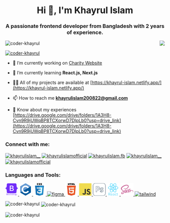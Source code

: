 <h1 align="center">Hi 👋, I'm Khayrul Islam</h1>
<h3 align="center">A passionate frontend developer from Bangladesh with 2 years of experience.</h3>
<img align="right" src="https://www.linkedin.com/pulse/cto-use-case-4-senior-software-engineer-flave-boulouma-cto--9hojf"/>
<p align="left"> <img src="https://komarev.com/ghpvc/?username=coder-khayrul&label=Profile%20views&color=0e75b6&style=flat" alt="coder-khayrul" /> </p>

<p align="left"> <a href="https://github.com/ryo-ma/github-profile-trophy"><img src="https://github-profile-trophy.vercel.app/?username=coder-khayrul" alt="coder-khayrul" /></a> </p>

- 🔭 I’m currently working on [Charity Website](https://coder-khayrul.github.io/charity-demo.github.io/)

- 🌱 I’m currently learning **React.js, Next.js**

- 👨‍💻 All of my projects are available at [https://khayrul-islam.netlify.app/](https://khayrul-islam.netlify.app/)

- 📫 How to reach me **khayrulislam200822@gmail.com**

- 📄 Know about my experiences [https://drive.google.com/drive/folders/1A3H8-Cvn9R9jUWqBP8TCXorwD7DlpLb0?usp=drive_link](https://drive.google.com/drive/folders/1A3H8-Cvn9R9jUWqBP8TCXorwD7DlpLb0?usp=drive_link)

<h3 align="left">Connect with me:</h3>
<p align="left">
<a href="https://twitter.com/khayrulislam__" target="blank"><img align="center" src="https://raw.githubusercontent.com/rahuldkjain/github-profile-readme-generator/master/src/images/icons/Social/twitter.svg" alt="khayrulislam__" height="30" width="40" /></a>
<a href="https://linkedin.com/in/khayrulislamofficial" target="blank"><img align="center" src="https://raw.githubusercontent.com/rahuldkjain/github-profile-readme-generator/master/src/images/icons/Social/linked-in-alt.svg" alt="khayrulislamofficial" height="30" width="40" /></a>
<a href="https://fb.com/khayrulislam.fb" target="blank"><img align="center" src="https://raw.githubusercontent.com/rahuldkjain/github-profile-readme-generator/master/src/images/icons/Social/facebook.svg" alt="khayrulislam.fb" height="30" width="40" /></a>
<a href="https://instagram.com/khayrulislam__" target="blank"><img align="center" src="https://raw.githubusercontent.com/rahuldkjain/github-profile-readme-generator/master/src/images/icons/Social/instagram.svg" alt="khayrulislam__" height="30" width="40" /></a>
<a href="https://www.behance.net/khayrulislamofficial" target="blank"><img align="center" src="https://raw.githubusercontent.com/rahuldkjain/github-profile-readme-generator/master/src/images/icons/Social/behance.svg" alt="khayrulislamofficial" height="30" width="40" /></a>
</p>

<h3 align="left">Languages and Tools:</h3>
<p align="left"> <a href="https://getbootstrap.com" target="_blank" rel="noreferrer"> <img src="https://raw.githubusercontent.com/devicons/devicon/master/icons/bootstrap/bootstrap-plain-wordmark.svg" alt="bootstrap" width="40" height="40"/> </a> <a href="https://www.cprogramming.com/" target="_blank" rel="noreferrer"> <img src="https://raw.githubusercontent.com/devicons/devicon/master/icons/c/c-original.svg" alt="c" width="40" height="40"/> </a> <a href="https://www.w3schools.com/css/" target="_blank" rel="noreferrer"> <img src="https://raw.githubusercontent.com/devicons/devicon/master/icons/css3/css3-original-wordmark.svg" alt="css3" width="40" height="40"/> </a> <a href="https://www.figma.com/" target="_blank" rel="noreferrer"> <img src="https://www.vectorlogo.zone/logos/figma/figma-icon.svg" alt="figma" width="40" height="40"/> </a> <a href="https://www.w3.org/html/" target="_blank" rel="noreferrer"> <img src="https://raw.githubusercontent.com/devicons/devicon/master/icons/html5/html5-original-wordmark.svg" alt="html5" width="40" height="40"/> </a> <a href="https://developer.mozilla.org/en-US/docs/Web/JavaScript" target="_blank" rel="noreferrer"> <img src="https://raw.githubusercontent.com/devicons/devicon/master/icons/javascript/javascript-original.svg" alt="javascript" width="40" height="40"/> </a> <a href="https://www.photoshop.com/en" target="_blank" rel="noreferrer"> <img src="https://raw.githubusercontent.com/devicons/devicon/master/icons/photoshop/photoshop-line.svg" alt="photoshop" width="40" height="40"/> </a> <a href="https://reactjs.org/" target="_blank" rel="noreferrer"> <img src="https://raw.githubusercontent.com/devicons/devicon/master/icons/react/react-original-wordmark.svg" alt="react" width="40" height="40"/> </a> <a href="https://sass-lang.com" target="_blank" rel="noreferrer"> <img src="https://raw.githubusercontent.com/devicons/devicon/master/icons/sass/sass-original.svg" alt="sass" width="40" height="40"/> </a> <a href="https://tailwindcss.com/" target="_blank" rel="noreferrer"> <img src="https://www.vectorlogo.zone/logos/tailwindcss/tailwindcss-icon.svg" alt="tailwind" width="40" height="40"/> </a> </p>

<p><img align="left" src="https://github-readme-stats.vercel.app/api/top-langs?username=coder-khayrul&show_icons=true&locale=en&layout=compact" alt="coder-khayrul" /></p>

<p>&nbsp;<img align="center" src="https://github-readme-stats.vercel.app/api?username=coder-khayrul&show_icons=true&locale=en" alt="coder-khayrul" /></p>

<p><img align="center" src="https://github-readme-streak-stats.herokuapp.com/?user=coder-khayrul&" alt="coder-khayrul" /></p>
